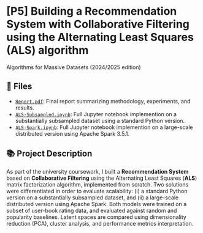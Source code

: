 # [P5] Building a Recommendation System with Collaborative Filtering using the Alternating Least Squares (ALS) algorithm
Algorithms for Massive Datasets (2024/2025 edition)

## 📁 Files

- [`Report.pdf`](Report.pdf): Final report summarizing methodology, experiments, and results.
- [`ALS-Subsampled.ipynb`](ALS-Subsampled.ipynb): Full Jupyter notebook implemention on a substantially subsampled dataset using a standard Python version.
- [`ALS-Spark.ipynb`](ALS-Spark.ipynb): Full Jupyter notebook implemention on a large-scale distributed version using Apache Spark 3.5.1.

## 📚 Project Description

As part of the university coursework, I built a **Recommendation System** based on **Collaborative Filtering** using the Alternating Least Squares (**ALS**) matrix factorization algorithm, implemented from scratch. Two solutions were differentiated in order to evaluate scalability:  (i) a standard Python version on a substantially subsampled dataset, and (ii) a large-scale distributed version using Apache Spark. Both models were trained on a subset of user-book rating data, and evaluated against random and popularity baselines. Latent spaces are compared using dimensionality reduction (PCA), cluster analysis, and performance metrics interpretation.
